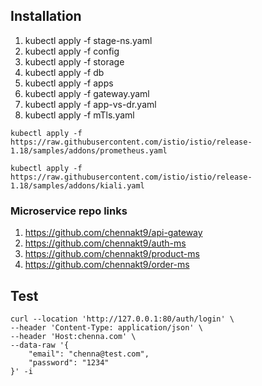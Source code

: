## Installation
1. kubectl apply -f stage-ns.yaml
2. kubectl apply -f config
3. kubectl apply -f storage
4. kubectl apply -f db
5. kubectl apply -f apps
6. kubectl apply -f gateway.yaml
7. kubectl apply -f app-vs-dr.yaml
8. kubectl apply -f mTls.yaml

```console
kubectl apply -f https://raw.githubusercontent.com/istio/istio/release-1.18/samples/addons/prometheus.yaml
```

```console
kubectl apply -f https://raw.githubusercontent.com/istio/istio/release-1.18/samples/addons/kiali.yaml
```


### Microservice repo links
1. https://github.com/chennakt9/api-gateway
2. https://github.com/chennakt9/auth-ms
3. https://github.com/chennakt9/product-ms
4. https://github.com/chennakt9/order-ms

## Test
```curl
curl --location 'http://127.0.0.1:80/auth/login' \
--header 'Content-Type: application/json' \
--header 'Host:chenna.com' \
--data-raw '{
    "email": "chenna@test.com",
    "password": "1234"
}' -i
```
